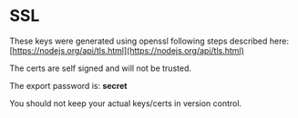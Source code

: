 # SSL
These keys were generated using openssl following steps described here: [https://nodejs.org/api/tls.html](https://nodejs.org/api/tls.html)

The certs are self signed and will not be trusted.

The export password is: **secret**

You should not keep your actual keys/certs in version control.